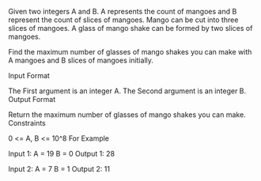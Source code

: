Given two integers A and B. A represents the count of mangoes and B represent the count of slices of mangoes. Mango can be cut into three slices of mangoes. A glass of mango shake can be formed by two slices of mangoes.

Find the maximum number of glasses of mango shakes you can make with A mangoes and B slices of mangoes initially.


Input Format

The First argument is an integer A.
The Second argument is an integer B.
Output Format

Return the maximum number of glasses of mango shakes you can make.
Constraints

0 <= A, B <= 10^8
For Example

Input 1:
    A = 19
    B = 0
Output 1:
    28

Input 2:
    A = 7
    B = 1
Output 2:
    11